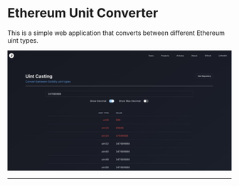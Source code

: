 # Ethereum Unit Converter

This is a simple web application that converts between different Ethereum uint types.

<p align="center">
  <a ><img src="public/preview.jpg" alt="preview"></a></p>
</p>
<hr/>
